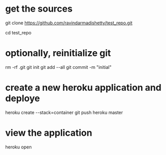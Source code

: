 # get the sources
git clone https://github.com/ravindarmadishetty/test_repo.git

cd test_repo

# optionally, reinitialize git
rm -rf .git
git init
git add --all
git commit -m "initial"

# create a new heroku application and deploye
heroku create --stack=container
git push heroku master

# view the application
heroku open
